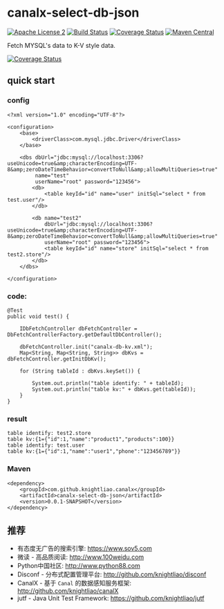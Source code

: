 canalx-select-db-json 
=======

[![Apache License 2](https://img.shields.io/badge/license-ASF2-blue.svg)](https://www.apache.org/licenses/LICENSE-2.0.txt)
[![Build Status](https://travis-ci.org/knightliao/canalx-select-db-json.svg?branch=master)](https://travis-ci.org/knightliao/canalx-select-db-json) 
[![Coverage Status](https://coveralls.io/repos/github/knightliao/canalx-select-db-json/badge.svg?branch=master)](https://coveralls.io/github/knightliao/canalx-select-db-json?branch=master)
[![Maven Central](https://maven-badges.herokuapp.com/maven-central/com.github.knightliao.canalx/canalx-select-db-json/badge.svg?style=plastic)](https://maven-badges.herokuapp.com/maven-central/com.github.knightliao.canalx/canalx-select-db-json)

Fetch MYSQL's data to K-V style data.

<a href='https://coveralls.io/github/knightliao/canalx-select-db-json?branch=master'><img src='https://coveralls.io/repos/github/knightliao/canalx-select-db-json/badge.svg?branch=master' alt='Coverage Status' /></a>

## quick start 

### config 

    <?xml version="1.0" encoding="UTF-8"?>
    
    <configuration>
        <base>
            <driverClass>com.mysql.jdbc.Driver</driverClass>
        </base>
    
        <dbs dbUrl="jdbc:mysql://localhost:3306?useUnicode=true&amp;characterEncoding=UTF-8&amp;zeroDateTimeBehavior=convertToNull&amp;allowMultiQueries=true"
             name="test"
             userName="root" password="123456">
            <db>
                <table keyId="id" name="user" initSql="select * from test.user"/>
            </db>
    
            <db name="test2"
                dbUrl="jdbc:mysql://localhost:3306?useUnicode=true&amp;characterEncoding=UTF-8&amp;zeroDateTimeBehavior=convertToNull&amp;allowMultiQueries=true"
                userName="root" password="123456">
                <table keyId="id" name="store" initSql="select * from test2.store"/>
            </db>
        </dbs>
    
    </configuration>

### code: 

    @Test
    public void test() {

        IDbFetchController dbFetchController = DbFetchControllerFactory.getDefaultDbController();
        
        dbFetchController.init("canalx-db-kv.xml");
        Map<String, Map<String, String>> dbKvs = dbFetchController.getInitDbKv();

        for (String tableId : dbKvs.keySet()) {

            System.out.println("table identify: " + tableId);
            System.out.println("table kv:" + dbKvs.get(tableId));
        }
    }
    
### result 
    
    table identify: test2.store
    table kv:{1={"id":1,"name":"product1","products":100}}
    table identify: test.user
    table kv:{1={"id":1,"name":"user1","phone":"123456789"}}
    
### Maven

    <dependency>
        <groupId>com.github.knightliao.canalx</groupId>
        <artifactId>canalx-select-db-json</artifactId>
        <version>0.0.1-SNAPSHOT</version>
    </dependency>
    
## 推荐

- 有态度无广告的搜索引擎: https://www.sov5.com
- 微读 - 高品质阅读: http://www.100weidu.com
- Python中国社区: http://www.python88.com
- Disconf - 分布式配置管理平台: http://github.com/knightliao/disconf
- CanalX - 基于 `Canal` 的数据感知服务框架: http://github.com/knightliao/canalX
- jutf - Java Unit Test Framework: https://github.com/knightliao/jutf

  